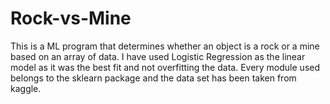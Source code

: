 # Rock-vs-Mine
This is a ML program that determines whether an object is a rock or a mine based on an array of data. I have used Logistic Regression as the linear model as it was the best fit and not overfitting the data. Every module used belongs to the sklearn package and the data set has been taken from kaggle.
